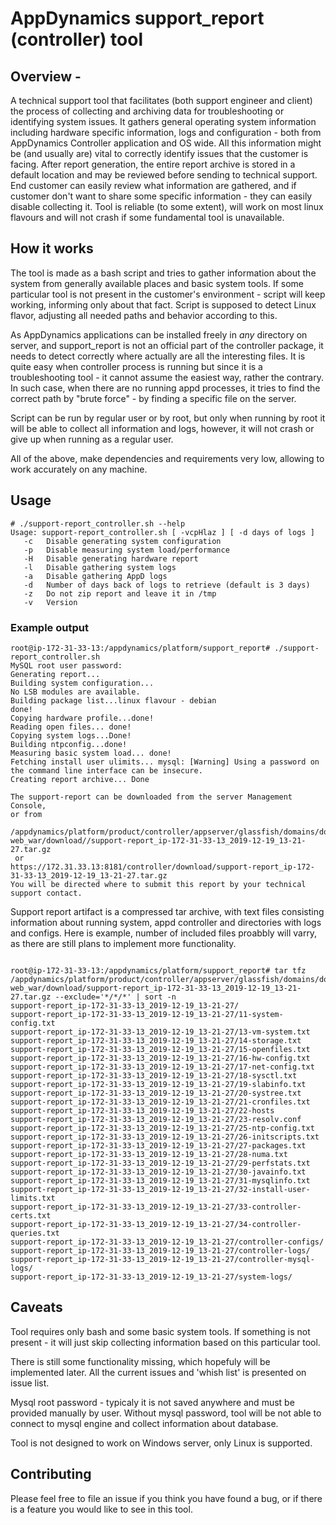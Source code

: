 # AppDynamics support_report (controller) tool

## Overview -
A technical support tool that facilitates (both support engineer and client) the process of collecting and archiving data for troubleshooting or identifying system issues.
It gathers general operating system information including hardware specific information, logs and configuration - both from AppDynamics Controller application and OS wide. All this information might be (and usually are) vital to correctly identify issues that the customer is facing.
After report generation, the entire report archive is stored in a default location and may be reviewed before sending to technical support. End customer can easily review what information are gathered, and if customer don't want to share some specific information - they can easily disable collecting it.
Tool is reliable (to some extent), will work on most linux flavours and will not crash if some fundamental tool is unavailable.

## How it works
The tool is made as a bash script and tries to gather information about the system from generally available places and basic system tools. If some particular tool is not present in the customer's environment - script will keep working, informing only about that fact. Script is supposed to detect Linux flavor, adjusting all needed paths and behavior according to this.

As AppDynamics applications can be installed freely in *any* directory on server, and support_report is not an official part of the controller package, it needs to detect correctly where actually are all the interesting files.
It is quite easy when controller process is running but since it is a troubleshooting tool - it cannot assume the easiest way, rather the contrary. In such case, when there are no running appd processes, it tries to find the correct path by "brute force" - by finding a specific file on the server.

Script can be run by regular user or by root, but only when running by root it will be able to collect all information and logs, however, it will not crash or give up when running as a regular user.

All of the above, make dependencies and requirements very low, allowing to work accurately on any machine. 


## Usage

```
# ./support-report_controller.sh --help
Usage: support-report_controller.sh [ -vcpHlaz ] [ -d days of logs ]
   -c	Disable generating system configuration
   -p	Disable measuring system load/performance
   -H	Disable generating hardware report
   -l	Disable gathering system logs
   -a	Disable gathering AppD logs
   -d	Number of days back of logs to retrieve (default is 3 days)
   -z	Do not zip report and leave it in /tmp
   -v	Version
```

### Example output

```
root@ip-172-31-33-13:/appdynamics/platform/support_report# ./support-report_controller.sh
MySQL root user password:
Generating report...
Building system configuration...
No LSB modules are available.
Building package list...linux flavour - debian
done!
Copying hardware profile...done!
Reading open files... done!
Copying system logs...Done!
Building ntpconfig...done!
Measuring basic system load... done!
Fetching install user ulimits... mysql: [Warning] Using a password on the command line interface can be insecure.
Creating report archive... Done

The support-report can be downloaded from the server Management Console,
or from
   /appdynamics/platform/product/controller/appserver/glassfish/domains/domain1/applications/controller/controller-web_war/download//support-report_ip-172-31-33-13_2019-12-19_13-21-27.tar.gz
 or
https://172.31.33.13:8181/controller/download/support-report_ip-172-31-33-13_2019-12-19_13-21-27.tar.gz
You will be directed where to submit this report by your technical support contact.

```
Support report artifact is a compressed tar archive, with text files consisting information about running system, appd controller and directories with logs and configs.
Here is example, number of included files proabbly will varry, as there are still plans to implement more functionality.

```

root@ip-172-31-33-13:/appdynamics/platform/support_report# tar tfz  /appdynamics/platform/product/controller/appserver/glassfish/domains/domain1/applications/controller/controller-web_war/download/support-report_ip-172-31-33-13_2019-12-19_13-21-27.tar.gz --exclude='*/*/*' | sort -n
support-report_ip-172-31-33-13_2019-12-19_13-21-27/
support-report_ip-172-31-33-13_2019-12-19_13-21-27/11-system-config.txt
support-report_ip-172-31-33-13_2019-12-19_13-21-27/13-vm-system.txt
support-report_ip-172-31-33-13_2019-12-19_13-21-27/14-storage.txt
support-report_ip-172-31-33-13_2019-12-19_13-21-27/15-openfiles.txt
support-report_ip-172-31-33-13_2019-12-19_13-21-27/16-hw-config.txt
support-report_ip-172-31-33-13_2019-12-19_13-21-27/17-net-config.txt
support-report_ip-172-31-33-13_2019-12-19_13-21-27/18-sysctl.txt
support-report_ip-172-31-33-13_2019-12-19_13-21-27/19-slabinfo.txt
support-report_ip-172-31-33-13_2019-12-19_13-21-27/20-systree.txt
support-report_ip-172-31-33-13_2019-12-19_13-21-27/21-cronfiles.txt
support-report_ip-172-31-33-13_2019-12-19_13-21-27/22-hosts
support-report_ip-172-31-33-13_2019-12-19_13-21-27/23-resolv.conf
support-report_ip-172-31-33-13_2019-12-19_13-21-27/25-ntp-config.txt
support-report_ip-172-31-33-13_2019-12-19_13-21-27/26-initscripts.txt
support-report_ip-172-31-33-13_2019-12-19_13-21-27/27-packages.txt
support-report_ip-172-31-33-13_2019-12-19_13-21-27/28-numa.txt
support-report_ip-172-31-33-13_2019-12-19_13-21-27/29-perfstats.txt
support-report_ip-172-31-33-13_2019-12-19_13-21-27/30-javainfo.txt
support-report_ip-172-31-33-13_2019-12-19_13-21-27/31-mysqlinfo.txt
support-report_ip-172-31-33-13_2019-12-19_13-21-27/32-install-user-limits.txt
support-report_ip-172-31-33-13_2019-12-19_13-21-27/33-controller-certs.txt
support-report_ip-172-31-33-13_2019-12-19_13-21-27/34-controller-queries.txt
support-report_ip-172-31-33-13_2019-12-19_13-21-27/controller-configs/
support-report_ip-172-31-33-13_2019-12-19_13-21-27/controller-logs/
support-report_ip-172-31-33-13_2019-12-19_13-21-27/controller-mysql-logs/
support-report_ip-172-31-33-13_2019-12-19_13-21-27/system-logs/

```


## Caveats
Tool requires only bash and some basic system tools. If something is not present - it will just skip collecting information based on this particular tool.

There is still some functionality missing, which hopefuly will be implemented later. All the current issues and 'whish list' is presented on issue list.

Mysql root password - typicaly it is not saved anywhere and must be provided manually by user. Without mysql password, tool will be not able to connect to mysql engine and collect information about database.

Tool is not designed to work on Windows server, only Linux is supported.


## Contributing
Please feel free to file an issue if you think you have found a bug, or if there is a feature you would like to see in this tool.
